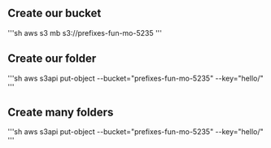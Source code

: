 ## Create our bucket
'''sh
aws s3 mb s3://prefixes-fun-mo-5235
'''

## Create our folder

'''sh
aws s3api put-object --bucket="prefixes-fun-mo-5235" --key="hello/"
'''

## Create many folders

'''sh
aws s3api put-object --bucket="prefixes-fun-mo-5235" --key="hello/"
'''